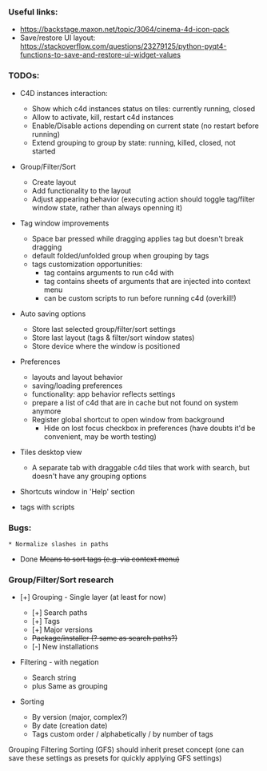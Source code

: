 ### Useful links:
* https://backstage.maxon.net/topic/3064/cinema-4d-icon-pack
* Save/restore UI layout: https://stackoverflow.com/questions/23279125/python-pyqt4-functions-to-save-and-restore-ui-widget-values

### TODOs:
* C4D instances interaction:
	* Show which c4d instances status on tiles: currently running, closed
	* Allow to activate, kill, restart c4d instances
	* Enable/Disable actions depending on current state (no restart before running)
	* Extend grouping to group by state: running, killed, closed, not started
* Group/Filter/Sort
	* Create layout
	* Add functionality to the layout
	* Adjust appearing behavior (executing action should toggle tag/filter window state, rather than always openning it)
* Tag window improvements
	* Space bar pressed while dragging applies tag but doesn't break dragging
	* default folded/unfolded group when grouping by tags
	* tags customization opportunities:
		* tag contains arguments to run c4d with
		* tag contains sheets of arguments that are injected into context menu
		* can be custom scripts to run before running c4d (overkill!)
* Auto saving options
	* Store last selected group/filter/sort settings
	* Store last layout (tags & filter/sort window states)
	* Store device where the window is positioned
* Preferences
	* layouts and layout behavior
	* saving/loading preferences
	* functionality: app behavior reflects settings
	* prepare a list of c4d that are in cache but not found on system anymore
	* Register global shortcut to open window from background
		* Hide on lost focus checkbox in preferences (have doubts it'd be convenient, may be worth testing)
* Tiles desktop view
	* A separate tab with draggable c4d tiles that work with search, but doesn't have any grouping options
* Shortcuts window in 'Help' section

* tags with scripts

### Bugs:
	* Normalize slashes in paths


* Done ~~Means to sort tags (e.g. via context menu)~~

### Group/Filter/Sort research
* [+] Grouping - Single layer (at least for now)
	* [+] Search paths
	* [+] Tags
	* [+] Major versions
	* ~~Package/installer (? same as search paths?)~~
	* [-] New installations

* Filtering - with negation
	* Search string
	* plus Same as grouping

* Sorting
	* By version (major, complex?)
	* By date (creation date)
	* Tags custom order / alphabetically / by number of tags

Grouping Filtering Sorting (GFS) should inherit preset concept (one can save these settings as presets for quickly applying GFS settings)